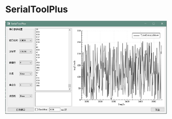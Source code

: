 # SerialToolPlus


![app](https://github.com/liefyuan/SerialToolPlus/blob/serial-plot/SerialToolPlus/app-plot-shotscreen2.png)

